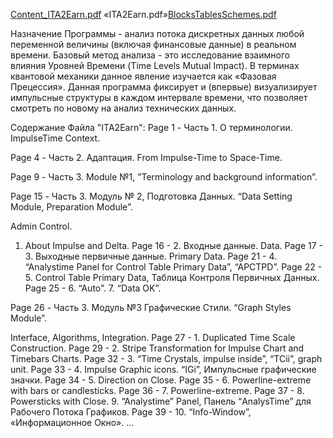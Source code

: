[Content_ITA2Earn.pdf](https://github.com/user-attachments/files/18272708/Content_ITA2Earn.pdf)
«ITA2Earn.pdf»[BlocksTablesSchemes.pdf](https://github.com/user-attachments/files/18273354/BlocksTablesSchemes.pdf)

Назначение Программы - анализ потока дискретных данных любой переменной величины (включая финансовые данные) в реальном времени. Базовый метод анализа - это исследование взаимного влияния Уровней Времени (Time Levels Mutual Impact). В терминах квантовой механики данное явление изучается как «Фазовая Прецессия». Данная программа фиксирует и (впервые) визуализирует импульсные структуры в каждом интервале времени, что позволяет смотреть по новому на анализ технических данных.

Содержание Файла "ITA2Earn":
Page 1 - Часть 1. О терминологии. ImpulseTime Context.

Page 4 - Часть 2. Адаптация. From Impulse-Time to Space-Time.

Page 9 - Часть 3. Module №1, ”Terminology and background information”.

Page 15 - Часть 3. Модуль № 2, Подготовка Данных. “Data Setting Module, Preparation Module”.

Admin Control. 
1. About Impulse and Delta.
Page 16 - 2. Входные данные. Data.
Page 17 - 3. Выходные первичные данные. Primary Data.
Page 21 - 4. “Analystime Panel for Control Table Primary Data”, “APCTPD”.
Page 22 - 5. Control Table Primary Data, Таблица Контроля Первичных Данных.
Page 25 - 6. “Auto”. 7. “Data OK”.

Page 26 - Часть 3. Модуль №3 Графичеcкие Стили. “Graph Styles Module”. 

Interface, Algorithms, Integration.
Page 27 - 1. Duplicated Time Scale Сonstruction.
Page 29 - 2. Stripe Transformation for Impulse Chart and Timebars Charts.
Page 32 - 3. “Time Crystals, impulse inside”, “TCii”, graph unit.
Page 33 - 4. Impulse Graphic icons. “IGi”, Импульсные графические значки.
Page 34 - 5. Direction on Close.
Page 35 - 6. Powerline-extreme with bars or candlesticks.
Page 36 - 7. Powerline-extreme.
Page 37 - 8. Powersticks with Close. 9. “Analystime” Panel, Панель “AnalysTime” для
Рабочего Потока Графиков.
Page 39 - 10. “Info-Window”, «Информационное Окно».
   ...
